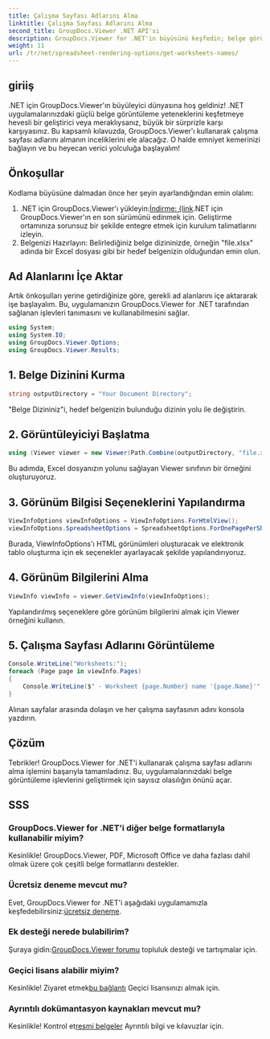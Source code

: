 ```yaml
---
title: Çalışma Sayfası Adlarını Alma
linktitle: Çalışma Sayfası Adlarını Alma
second_title: GroupDocs.Viewer .NET API'si
description: GroupDocs.Viewer for .NET'in büyüsünü keşfedin; belge görüntülemeyi uygulamalarınıza sorunsuz bir şekilde entegre edin. Ücretsiz denemeyi şimdi deneyin!
weight: 11
url: /tr/net/spreadsheet-rendering-options/get-worksheets-names/
---
```

## giriiş
.NET için GroupDocs.Viewer'ın büyüleyici dünyasına hoş geldiniz! .NET uygulamalarınızdaki güçlü belge görüntüleme yeteneklerini keşfetmeye hevesli bir geliştirici veya meraklıysanız, büyük bir sürprizle karşı karşıyasınız. Bu kapsamlı kılavuzda, GroupDocs.Viewer'ı kullanarak çalışma sayfası adlarını almanın inceliklerini ele alacağız. O halde emniyet kemerinizi bağlayın ve bu heyecan verici yolculuğa başlayalım!
## Önkoşullar
Kodlama büyüsüne dalmadan önce her şeyin ayarlandığından emin olalım:
1.  .NET için GroupDocs.Viewer'ı yükleyin:[İndirme: {link](https://releases.groupdocs.com/viewer/net/).NET için GroupDocs.Viewer'ın en son sürümünü edinmek için. Geliştirme ortamınıza sorunsuz bir şekilde entegre etmek için kurulum talimatlarını izleyin.
2. Belgenizi Hazırlayın: Belirlediğiniz belge dizininizde, örneğin "file.xlsx" adında bir Excel dosyası gibi bir hedef belgenizin olduğundan emin olun.
## Ad Alanlarını İçe Aktar
Artık önkoşulları yerine getirdiğinize göre, gerekli ad alanlarını içe aktararak işe başlayalım. Bu, uygulamanızın GroupDocs.Viewer for .NET tarafından sağlanan işlevleri tanımasını ve kullanabilmesini sağlar.
```csharp
using System;
using System.IO;
using GroupDocs.Viewer.Options;
using GroupDocs.Viewer.Results;
```
## 1. Belge Dizinini Kurma
```csharp
string outputDirectory = "Your Document Directory";
```
"Belge Dizininiz"i, hedef belgenizin bulunduğu dizinin yolu ile değiştirin.
## 2. Görüntüleyiciyi Başlatma
```csharp
using (Viewer viewer = new Viewer(Path.Combine(outputDirectory, "file.xlsx")))
```
Bu adımda, Excel dosyanızın yolunu sağlayan Viewer sınıfının bir örneğini oluşturuyoruz.
## 3. Görünüm Bilgisi Seçeneklerini Yapılandırma
```csharp
ViewInfoOptions viewInfoOptions = ViewInfoOptions.ForHtmlView();
viewInfoOptions.SpreadsheetOptions = SpreadsheetOptions.ForOnePagePerSheet();
```
Burada, ViewInfoOptions'ı HTML görünümleri oluşturacak ve elektronik tablo oluşturma için ek seçenekler ayarlayacak şekilde yapılandırıyoruz.
## 4. Görünüm Bilgilerini Alma
```csharp
ViewInfo viewInfo = viewer.GetViewInfo(viewInfoOptions);
```
Yapılandırılmış seçeneklere göre görünüm bilgilerini almak için Viewer örneğini kullanın.
## 5. Çalışma Sayfası Adlarını Görüntüleme
```csharp
Console.WriteLine("Worksheets:");
foreach (Page page in viewInfo.Pages)
{
    Console.WriteLine($" - Worksheet {page.Number} name '{page.Name}'");
}
```
Alınan sayfalar arasında dolaşın ve her çalışma sayfasının adını konsola yazdırın.
## Çözüm
Tebrikler! GroupDocs.Viewer for .NET'i kullanarak çalışma sayfası adlarını alma işlemini başarıyla tamamladınız. Bu, uygulamalarınızdaki belge görüntüleme işlevlerini geliştirmek için sayısız olasılığın önünü açar.
## SSS
### GroupDocs.Viewer for .NET'i diğer belge formatlarıyla kullanabilir miyim?
Kesinlikle! GroupDocs.Viewer, PDF, Microsoft Office ve daha fazlası dahil olmak üzere çok çeşitli belge formatlarını destekler.
### Ücretsiz deneme mevcut mu?
 Evet, GroupDocs.Viewer for .NET'i aşağıdaki uygulamamızla keşfedebilirsiniz:[ücretsiz deneme](https://releases.groupdocs.com/).
### Ek desteği nerede bulabilirim?
 Şuraya gidin:[GroupDocs.Viewer forumu](https://forum.groupdocs.com/c/viewer/9) topluluk desteği ve tartışmalar için.
### Geçici lisans alabilir miyim?
 Kesinlikle! Ziyaret etmek[bu bağlantı](https://purchase.groupdocs.com/temporary-license/) Geçici lisansınızı almak için.
### Ayrıntılı dokümantasyon kaynakları mevcut mu?
 Kesinlikle! Kontrol et[resmi belgeler](https://tutorials.groupdocs.com/viewer/net/) Ayrıntılı bilgi ve kılavuzlar için.